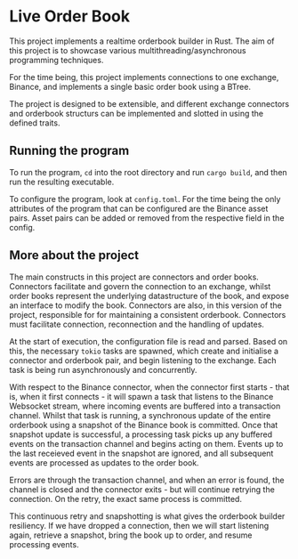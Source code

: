 # Live Order Book

This project implements a realtime orderbook builder in Rust. The aim of this project is to showcase various multithreading/asynchronous programming techniques.

For the time being, this project implements connections to one exchange, Binance, and implements a single basic order book using a BTree.

The project is designed to be extensible, and different exchange connectors and orderbook structurs can be implemented and slotted in using the defined traits.


## Running the program

To run the program, `cd` into the root directory and run `cargo build`, and then run the resulting executable.

To configure the program, look at `config.toml`. For the time being the only attributes of the program that can be configured are the Binance asset pairs. Asset pairs can be added or removed from the respective field in the config.

## More about the project

The main constructs in this project are connectors and order books. Connectors facilitate and govern the connection to an exchange, whilst order books represent the underlying datastructure of the book, and expose an interface to modify the book. Connectors are also, in this version of the project, responsible for for maintaining a consistent orderbook. Connectors must facilitate connection, reconnection and the handling of updates.

At the start of execution, the configuration file is read and parsed. Based on this, the necessary `tokio` tasks are spawned, which create and initialise a connector and orderbook pair, and begin listening to the exchange. Each task is being run asynchronously and concurrently. 

With respect to the Binance connector, when the connector first starts - that is, when it first connects - it will spawn a task that listens to the Binance Websocket stream, where incoming events are buffered into a transaction channel. Whilst that task is running, a synchronous update of the entire orderbook using a snapshot of the Binance book is committed. Once that snapshot update is successful, a processing task picks up any buffered events on the transaction channel and begins acting on them. Events up to the last receieved event in the snapshot are ignored, and all subsequent events are processed as updates to the order book. 

Errors are through the transaction channel, and when an error is found, the channel is closed and the connector exits - but will continue retrying the connection. On the retry, the exact same process is committed.

This continuous retry and snapshotting is what gives the orderbook builder resiliency. If we have dropped a connection, then we will start listening again, retrieve a snapshot, bring the book up to order, and resume processing events. 


